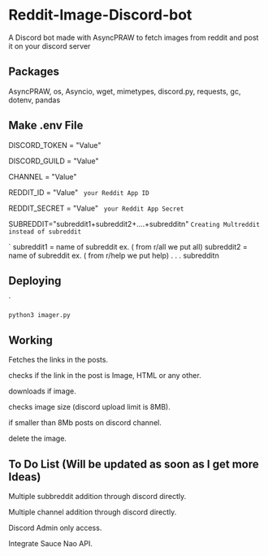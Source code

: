 # Reddit-Image-Discord-bot
A Discord bot made with AsyncPRAW to fetch images from reddit and post it on your discord server

## Packages
AsyncPRAW, os, Asyncio, wget, mimetypes, discord.py, requests, gc, dotenv, pandas

## Make .env File 

DISCORD_TOKEN = "Value"

DISCORD_GUILD = "Value"

CHANNEL = "Value"

REDDIT_ID = "Value" ``` your Reddit App ID```

REDDIT_SECRET = "Value" ``` your Reddit App Secret```

SUBREDDIT="subreddit1+subreddit2+....+subredditn" ```Creating Multreddit instead of subreddit```

`
subreddit1 = name of subreddit ex. ( from r/all we put all)
subreddit2 = name of subreddit ex. ( from r/help we put help)
.
.
.
subredditn
## Deploying
`

```
python3 imager.py
```


## Working
Fetches the links in the posts.

checks if the link in the post is Image, HTML or any other.

downloads if image.

checks image size (discord upload limit is 8MB).

if smaller than 8Mb posts on discord channel.

delete the image.

## To Do List (Will be updated as soon as I get more Ideas)

Multiple subbreddit addition through discord directly.

Multiple channel addition through discord directly.

Discord Admin only access.

Integrate Sauce Nao API.

